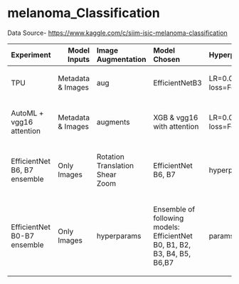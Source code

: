 # melanoma_Classification
Data Source- https://www.kaggle.com/c/siim-isic-melanoma-classification


| Experiment | Model Inputs | Image Augmentation |Model Chosen | Hyperparameters |LB Score |
| :---:         |       ---: | :---       | :---         |     :---:      |          ---: |
|  <p align="left">TPU</p>   |   <p align="left">Metadata & Images</p> | <p align="left">aug</p>| <p align="left">EfficientNetB3</p> | <p align="left">LR=0.0001<br>loss=Focal Loss</p> |  0.8856  |
|  <p align="left">AutoML + vgg16 attention</p>   |  <p align="left">Metadata & Images</p> | <p align="left">augments</p> | <p align="left">XGB & vgg16 with attention</p> | <p align="left">LR=0.0001<br> loss=Focal Loss</p> |0.9395  |
|  <p align="left">EfficientNet B6, B7 ensemble</p> | <p align="left">Only Images</p> | <p align="left">Rotation<br>Translation<br>Shear<br>Zoom</p> | <p align="left">EfficientNet B6, B7</p> | <p align="left">hyperparams</p> | 0.9337 |
|  <p align="left">EfficientNet B0-B7 ensemble   |  <p align="left">Only Images</p> | <p align="left">hyperparams</p> |  <p align="left">Ensemble of following models:  EfficientNet B0, B1, B2, B3, B4, B5, B6,B7</p> |  <p align="left">params</p> | 0.9330 |
